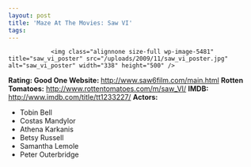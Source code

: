 ```yaml
---
layout: post
title: 'Maze At The Movies: Saw VI'
tags:
---
```



                <img class="alignnone size-full wp-image-5481" title="saw_vi_poster" src="/uploads/2009/11/saw_vi_poster.jpg" alt="saw_vi_poster" width="338" height="500" />
<p><strong>Rating: Good One
Website: </strong><a href="http://www.saw6film.com/main.html"><a href="http://www.saw6film.com/main.html">http://www.saw6film.com/main.html</a></a>
<strong>Rotten Tomatoes:</strong> <a href="http://www.rottentomatoes.com/m/saw_VI/"><a href="http://www.rottentomatoes.com/m/saw_VI/">http://www.rottentomatoes.com/m/saw_VI/</a></a>
<strong>IMDB: </strong><a href="http://www.imdb.com/title/tt1233227/"><a href="http://www.imdb.com/title/tt1233227/">http://www.imdb.com/title/tt1233227/</a></a>
<strong>Actors:</strong></p>
<ul>
    <li>Tobin Bell</li>
    <li>Costas Mandylor</li>
    <li>Athena Karkanis</li>
    <li>Betsy Russell</li>
    <li>Samantha Lemole</li>
    <li>Peter Outerbridge</li>
</ul>
